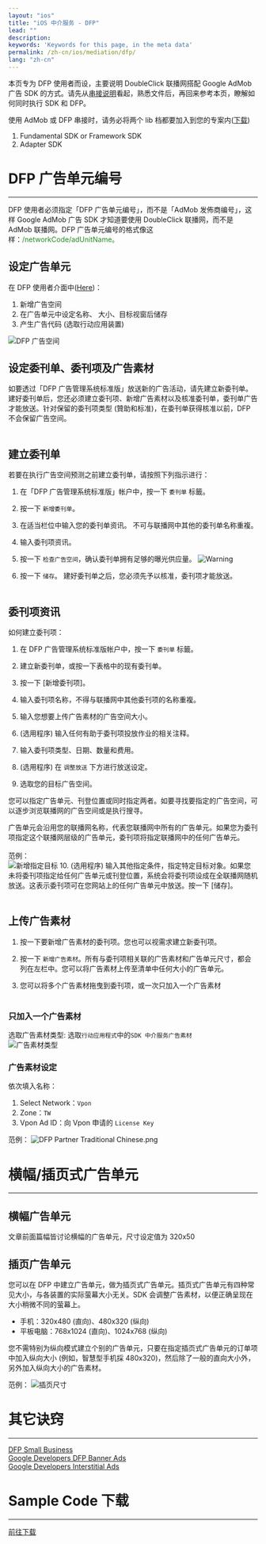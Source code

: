```yaml
---
layout: "ios"
title: "iOS 中介服务 - DFP"
lead: ""
description:
keywords: 'Keywords for this page, in the meta data'
permalink: /zh-cn/ios/mediation/dfp/
lang: "zh-cn"
---
```

本页专为 DFP 使用者而设，主要说明 DoubleClick 联播网搭配 Google AdMob 广告 SDK 的方式。请先从[串接说明]看起，熟悉文件后，再回来参考本页，瞭解如何同时执行 SDK 和 DFP。

使用 AdMob 或 DFP 串接时，请务必将两个 lib 档都要加入到您的专案内([下载][1])

1. Fundamental SDK  or  Framework SDK
2. Adapter SDK


# DFP 广告单元编号
---
DFP 使用者必须指定「DFP 广告单元编号」，而不是「AdMob 发佈商编号」，这样 Google AdMob 广告 SDK 才知道要使用 DoubleClick 联播网，而不是 AdMob 联播网。DFP 广告单元编号的格式像这样：<span style="color:#228B22">/networkCode/adUnitName。</span>


## 设定广告单元
在 DFP 使用者介面中([Here])：

1. 新增广告空间
2. 在广告单元中设定名称、 大小、目标视窗后储存
3. 产生广告代码 (选取行动应用装置)

![DFP 广告空间]

## 设定委刊单、委刊项及广告素材
如要透过「DFP 广告管理系统标准版」放送新的广告活动，请先建立新委刊单。建好委刊单后，您还必须建立委刊项、新增广告素材以及核准委刊单，委刊单广告才能放送。针对保留的委刊项类型 (贊助和标准)，在委刊单获得核准以前，DFP 不会保留广告空间。<br><br>

## 建立委刊单
若要在执行广告空间预测之前建立委刊单，请按照下列指示进行：

1. 在「DFP 广告管理系统标准版」帐户中，按一下 `委刊单` 标籤。

2. 按一下 `新增委刊单`。

3. 在适当栏位中输入您的委刊单资讯。
   不可与联播网中其他的委刊单名称重複。

4. 输入委刊项资讯。

5. 按一下 `检查广告空间`，确认委刊单拥有足够的曝光供应量。
![Warning]

6. 按一下 `储存`。
    建好委刊单之后，您必须先予以核准，委刊项才能放送。
<br><br>

## 委刊项资讯
如何建立委刊项：

1. 在 DFP 广告管理系统标准版帐户中，按一下 `委刊单` 标籤。

2. 建立新委刊单，或按一下表格中的现有委刊单。

3. 按一下 [新增委刊项]。

4. 输入委刊项名称，不得与联播网中其他委刊项的名称重複。

5. 输入您想要上传广告素材的广告空间大小。

6. (选用程序) 输入任何有助于委刊项投放作业的相关注释。

7. 输入委刊项类型、日期、数量和费用。

8. (选用程序) 在 `调整放送` 下方进行放送设定。

9. 选取您的目标广告空间。

您可以指定广告单元、刊登位置或同时指定两者。如要寻找要指定的广告空间，可以逐步浏览联播网的广告空间或是执行搜寻。

广告单元会沿用您的联播网名称，代表您联播网中所有的广告单元。如果您为委刊项指定这个联播网层级的广告单元，委刊项将指定联播网中的任何广告单元。<br>
<br>范例：<br>
![新增指定目标]
10. (选用程序) 输入其他指定条件，指定特定目标对象。如果您未将委刊项指定给任何广告单元或刊登位置，系统会将委刊项设成在全联播网随机放送。这表示委刊项可在您网站上的任何广告单元中放送。按一下 [储存]。<br><br>

## 上传广告素材
1. 按一下要新增广告素材的委刊项。您也可以视需求建立新委刊项。

2. 按一下 `新增广告素材`。所有与委刊项相关联的广告素材和广告单元尺寸，都会列在左栏中。您可以将广告素材上传至清单中任何大小的广告单元。

3. 您可以将多个广告素材拖曳到委刊项，或一次只加入一个广告素材<br><br>

### 只加入一个广告素材
选取广告素材类型: 选取`行动应用程式`中的`SDK 中介服务广告素材`<br>
![广告素材类型]

### 广告素材设定
依次填入名称：

1. Select Network：`Vpon`
2. Zone：`TW`
3. Vpon Ad ID：向 Vpon 申请的 `License Key`<br>

范例：
![DFP Partner Traditional Chinese.png]



# 横幅/插页式广告单元
---

## 横幅广告单元
文章前面篇幅皆讨论横幅的广告单元，尺寸设定值为 320x50

## 插页广告单元
您可以在 DFP 中建立广告单元，做为插页式广告单元。插页式广告单元有四种常见大小，与各装置的实际萤幕大小无关。SDK 会调整广告素材，以便正确呈现在大小稍微不同的萤幕上。

* 手机：320x480 (直向)、480x320 (纵向)
* 平板电脑：768x1024 (直向)、1024x768 (纵向)

您不需特别为纵向模式建立个别的广告单元，只要在指定插页式广告单元的订单项中加入纵向大小 (例如，智慧型手机採 480x320)，然后除了一般的直向大小外，另外加入纵向大小的广告素材。

范例：
![插页尺寸]






# 其它诀窍
---
[DFP Small Business](https://support.google.com/dfp_sb/)<br>
[Google Developers DFP Banner Ads](https://developers.google.com/mobile-ads-sdk/docs/dfp/fundamentals#ios)<br>
[Google Developers Interstitial Ads](https://developers.google.com/mobile-ads-sdk/docs/ios/doubleclick/#support)

# Sample Code 下载
---
 [前往下载][1]


[串接说明]: ../../integration-guide
[1]: {{site.baseurl}}/zh-cn/ios/download/#dfp
[Here]: https://www.google.com/dfp/
[DFP 广告空间]: {{site.imgurl}}/UnitAdSetting_Sim.png
[新增指定目标]: {{site.imgurl}}/新增指定目标.png
[广告素材类型]: {{site.imgurl}}/广告素材类型.png
[Warning]: {{site.imgurl}}/Warning.png
[DFP Partner Traditional Chinese.png]: {{site.imgurl}}/DFP_Partner_Traditional_Chinese.png
[插页尺寸]: {{site.imgurl}}/插頁尺寸.png
